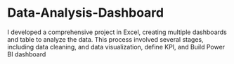 # Data-Analysis-Dashboard
I developed a comprehensive project in Excel, creating multiple dashboards and table to analyze the data. This process involved several stages, including data cleaning, and data visualization, define KPI, and Build Power BI dashboard
